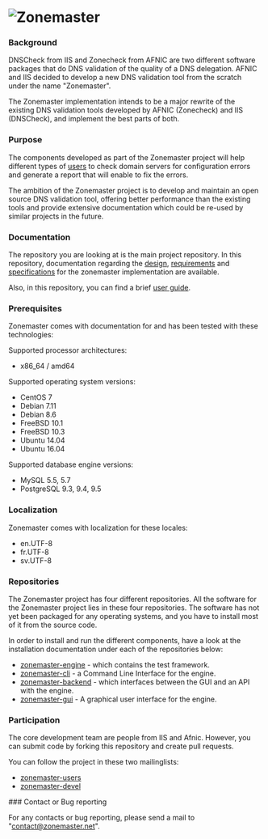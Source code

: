 ![Zonemaster](docs/images/zonemaster_logo_black.png)
==========

### Background

DNSCheck from IIS and Zonecheck from AFNIC are two different software
packages that do DNS validation of the quality of a DNS
delegation. AFNIC and IIS decided to develop a new DNS validation tool from the
scratch under the name "Zonemaster". 

The Zonemaster implementation intends to be a major
rewrite of the existing DNS validation tools developed by AFNIC (Zonecheck) and
IIS (DNSCheck), and implement the best parts of both.

### Purpose

The components developed as part of the Zonemaster project will help different
types of [users](USING.md) to check domain servers for configuration errors and
generate a report that will enable to fix the errors.

The ambition of the Zonemaster project is to develop and maintain an open source
DNS validation tool, offering better performance than the existing tools and
provide extensive documentation which could be re-used by similar projects in
the future.

### Documentation

The repository you are looking at is the main project repository. In this
repository, documentation regarding the [design](docs/design),
[requirements](docs/requirements) and [specifications](docs/specifications)
for the zonemaster implementation are available.

Also, in this repository, you can find a brief [user guide](USING.md).

### Prerequisites

Zonemaster comes with documentation for and has been tested with these
technologies:

Supported processor architectures:

* x86_64 / amd64

Supported operating system versions:

* CentOS 7
* Debian 7.11
* Debian 8.6
* FreeBSD 10.1
* FreeBSD 10.3
* Ubuntu 14.04
* Ubuntu 16.04

Supported database engine versions:

* MySQL 5.5, 5.7
* PostgreSQL 9.3, 9.4, 9.5

### Localization

Zonemaster comes with localization for these locales:

* en.UTF-8
* fr.UTF-8
* sv.UTF-8

### Repositories

The Zonemaster project has four different repositories. All the software for
the Zonemaster project lies in these four repositories. The software has not yet
been packaged for any operating systems, and you have to install most of it from
the source code.

In order to install and run the different components, have a look at the
installation documentation under each of the repositories below:

 * [zonemaster-engine](https://github.com/dotse/zonemaster-engine) - which
   contains the test framework.
 * [zonemaster-cli](https://github.com/dotse/zonemaster-cli) - a Command Line
   Interface for the engine.
 * [zonemaster-backend](https://github.com/dotse/zonemaster-backend) - which
   interfaces between the GUI and an API with the engine.
 * [zonemaster-gui](https://github.com/dotse/zonemaster-gui) - A graphical user
   interface for the engine.

### Participation

The core development team are people from IIS and Afnic. However, you
can submit code by forking this repository and create pull requests.

You can follow the project in these two mailinglists:

 * [zonemaster-users](http://lists.iis.se/cgi-bin/mailman/listinfo/zonemaster-users)
 * [zonemaster-devel](http://lists.iis.se/cgi-bin/mailman/listinfo/zonemaster-devel)

### Contact or Bug reporting 

For any contacts or bug reporting, please send a mail to
"contact@zonemaster.net".

